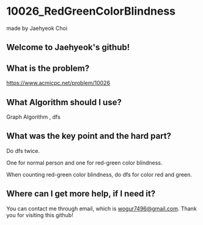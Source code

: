 # 10026_RedGreenColorBlindness

made by Jaehyeok Choi

## Welcome to Jaehyeok's github!

## What is the problem?

https://www.acmicpc.net/problem/10026

## What Algorithm should I use?

Graph Algorithm , dfs

## What was the key point and the hard part?

Do dfs twice.

One for normal person and one for red-green color blindness.

When counting red-green color blindness, do dfs for color red and green.

## Where can I get more help, if I need it?

You can contact me through email, which is wogur7496@gmail.com.
Thank you for visiting this github!
